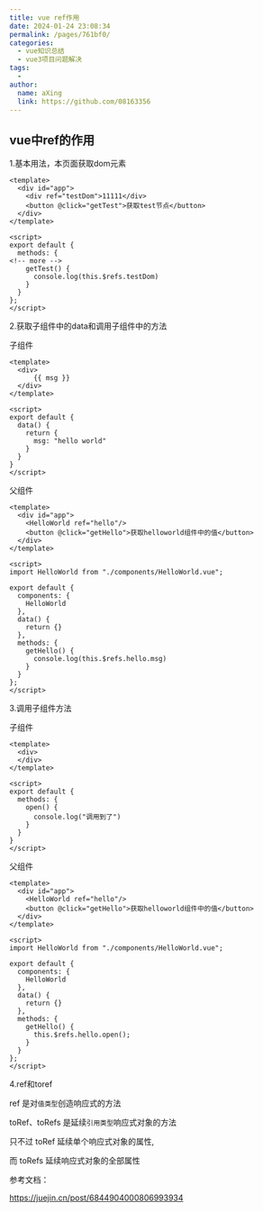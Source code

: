 ```yaml
---
title: vue ref作用
date: 2024-01-24 23:08:34
permalink: /pages/761bf0/
categories:
  - vue知识总结
  - vue3项目问题解决
tags:
  - 
author: 
  name: aXing
  link: https://github.com/08163356
---
```


## vue中ref的作用

1.基本用法，本页面获取dom元素

```
<template>
  <div id="app">
    <div ref="testDom">11111</div>
    <button @click="getTest">获取test节点</button>
  </div>
</template>

<script>
export default {
  methods: {
<!-- more -->
    getTest() {
      console.log(this.$refs.testDom)
    }
  }
};
</script>
```

2.获取子组件中的data和调用子组件中的方法

子组件

```
<template>
  <div>
      {{ msg }}
  </div>
</template>

<script>
export default {
  data() {
    return {
      msg: "hello world"
    }
  }
}
</script>

```

父组件

```
<template>
  <div id="app">
    <HelloWorld ref="hello"/>
    <button @click="getHello">获取helloworld组件中的值</button>
  </div>
</template>

<script>
import HelloWorld from "./components/HelloWorld.vue";

export default {
  components: {
    HelloWorld
  },
  data() {
    return {}
  },
  methods: {
    getHello() {
      console.log(this.$refs.hello.msg)
    }
  }
};
</script>

```

3.调用子组件方法

子组件

```
<template>
  <div>
  </div>
</template>

<script>
export default {
  methods: {
    open() {
      console.log("调用到了")
    }
  }
}
</script>

```

父组件

```
<template>
  <div id="app">
    <HelloWorld ref="hello"/>
    <button @click="getHello">获取helloworld组件中的值</button>
  </div>
</template>

<script>
import HelloWorld from "./components/HelloWorld.vue";

export default {
  components: {
    HelloWorld
  },
  data() {
    return {}
  },
  methods: {
    getHello() {
      this.$refs.hello.open();
    }
  }
};
</script>
```

4.ref和toref

ref 是对`值类型`创造响应式的方法

toRef、toRefs 是延续`引用类型`响应式对象的方法

只不过 toRef 延续单个响应式对象的属性,

而 toRefs 延续响应式对象的全部属性

参考文档：

https://juejin.cn/post/6844904000806993934